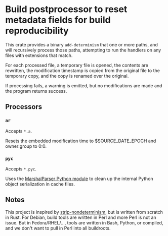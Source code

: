 # Build postprocessor to reset metadata fields for build reproducibility

This crate provides a binary `add-determinism` that one or more paths,
and will recursively process those paths,
attempting to run the handlers on any files with extensions that match.

For each processed file, a temporary file is opened,
the contents are rewritten,
the modification timestamp is copied from the original file to the temporary copy,
and the copy is renamed over the original.

If processing fails, a warning is emitted,
but no modifications are made and the program returns success.

## Processors

### `ar`

Accepts `*.a`.

Resets the embedded modification time to $SOURCE_DATE_EPOCH and owner:group to 0:0.

### `pyc`

Accepts `*.pyc`.

Uses the [MarshalParser Python module](https://github.com/fedora-python/marshalparser)
to clean up the internal Python object serialization in cache files.

## Notes

This project is inspired by
[strip-nondeterminism](https://salsa.debian.org/reproducible-builds/strip-nondeterminism),
but is written from scratch in Rust.
For Debian, build tools are written in Perl and more Perl is not an issue.
But in Fedora/RHEL/…, tools are written in Bash, Python, or compiled,
and we don't want to pull in Perl into all buildroots.
